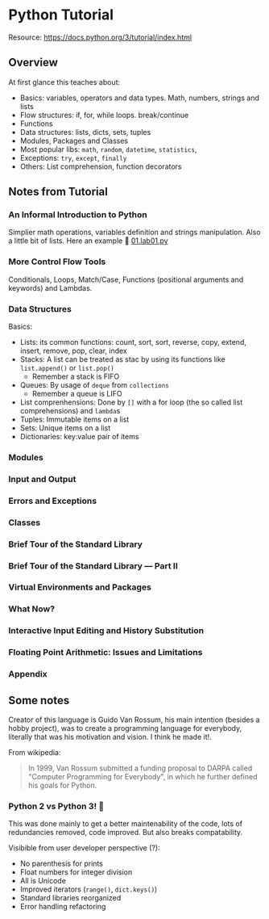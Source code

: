 # Python Tutorial
Resource: https://docs.python.org/3/tutorial/index.html

## Overview
At first glance this teaches about:
- Basics: variables, operators and data types. Math, numbers, strings and lists
- Flow structures: if, for, while loops. break/continue
- Functions
- Data structures: lists, dicts, sets, tuples
- Modules, Packages and Classes
- Most popular libs: `math`, `random`, `datetime`, `statistics`, 
- Exceptions: `try`, `except`, `finally`
- Others: List comprehension, function decorators 

## Notes from Tutorial
### An Informal Introduction to Python
Simplier math operations, variables definition and strings manipulation. Also a little bit of lists. Here an example :link: [01.lab01.py](01.lab01.py)
### More Control Flow Tools
Conditionals, Loops, Match/Case, Functions (positional arguments and keywords) and Lambdas.
### Data Structures
Basics:
- Lists: its common functions: count, sort, sort, reverse, copy, extend, insert, remove, pop, clear, index
- Stacks: A list can be treated as stac by using its functions like `list.append()` or `list.pop()`
    - Remember a stack is FIFO
- Queues: By usage of `deque` from `collections`
    - Remember a queue is LIFO
- List comprenhensions: Done by `[]` with a for loop (the so called list comprehensions) and `lambda`s
- Tuples: Immutable items on a list
- Sets: Unique items on a list
- Dictionaries: key:value pair of items

### Modules
### Input and Output
### Errors and Exceptions
### Classes
### Brief Tour of the Standard Library
### Brief Tour of the Standard Library — Part II
### Virtual Environments and Packages
### What Now?
### Interactive Input Editing and History Substitution
### Floating Point Arithmetic: Issues and Limitations
### Appendix

## Some notes
Creator of this language is Guido Van Rossum, his main intention (besides a hobby project), was to create a programming language for everybody, literally that was his motivation and vision. I think he made it!.

From wikipedia:
> In 1999, Van Rossum submitted a funding proposal to DARPA called "Computer Programming for Everybody", in which he further defined his goals for Python.

### Python 2 vs Python 3! :boxing_glove:
This was done mainly to get a better maintenability of the code, lots of redundancies removed, code improved. But also breaks compatability.

Visibible from user developer perspective (?):
- No parenthesis for prints
- Float numbers for integer division
- All is Unicode
- Improved iterators (`range()`, `dict.keys()`)
- Standard libraries reorganized
- Error handling refactoring
